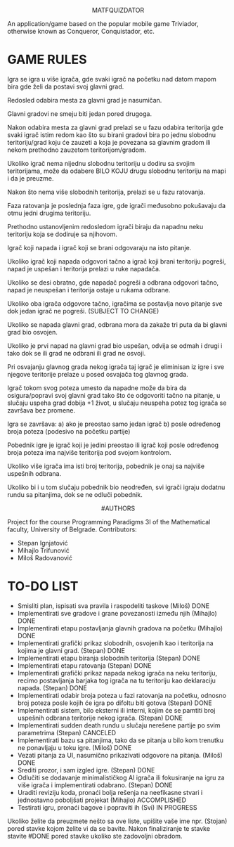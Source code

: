 <p align="center" font-size=78>MATFQUIZDATOR</p>

An application/game based on the popular mobile game Triviador, otherwise known as Conqueror, Conquistador, etc.

# GAME RULES

Igra se igra u više igrača, gde svaki igrač na početku nad datom mapom bira gde želi da postavi svoj glavni grad.

Redosled odabira mesta za glavni grad je nasumičan.

Glavni gradovi ne smeju biti jedan pored drugoga.

Nakon odabira mesta za glavni grad prelazi se u fazu odabira teritorija gde svaki igrač istim redom kao što su birani gradovi bira po jednu slobodnu teritoriju/grad koju će zauzeti a koja je povezana sa glavnim gradom ili nekom prethodno zauzetom teritorijom/gradom.

Ukoliko igrač nema nijednu slobodnu teritoriju u dodiru sa svojim teritorijama, može da odabere BILO KOJU drugu slobodnu teritoriju na mapi i da je preuzme.

Nakon što nema više slobodnih teritorija, prelazi se u fazu ratovanja.

Faza ratovanja je poslednja faza igre, gde igrači međusobno pokušavaju da otmu jedni drugima teritoriju.

Prethodno ustanovljenim redosledom igrači biraju da napadnu neku teritoriju koja se dodiruje sa njihovom.

Igrač koji napada i igrač koji se brani odgovaraju na isto pitanje.

Ukoliko igrač koji napada odgovori tačno a igrač koji brani teritoriju pogreši, napad je uspešan i teritorija prelazi u ruke napadača.

Ukoliko se desi obratno, gde napadač pogreši a odbrana odgovori tačno, napad je neuspešan i teritorija ostaje u rukama odbrane.

Ukoliko oba igrača odgovore tačno, igračima se postavlja novo pitanje sve dok jedan igrač ne pogreši. (SUBJECT TO CHANGE)

Ukoliko se napada glavni grad, odbrana mora da zakaže tri puta da bi glavni grad bio osvojen.

Ukoliko je prvi napad na glavni grad bio uspešan, odvija se odmah i drugi i tako dok se ili grad ne odbrani ili grad ne osvoji.

Pri osvajanju glavnog grada nekog igrača taj igrač je eliminisan iz igre i sve njegove teritorije prelaze u posed osvajača tog glavnog grada.

Igrač tokom svog poteza umesto da napadne može da bira da osigura/popravi svoj glavni grad tako što će odgovoriti tačno na pitanje, u slučaju uspeha grad dobija +1 život, u slučaju neuspeha potez tog igrača se završava bez promene.


Igra se završava:
a) ako je preostao samo jedan igrač
b) posle određenog broja poteza (podesivo na početku partije)

Pobednik igre je igrač koji je jedini preostao ili igrač koji posle određenog broja poteza ima najviše teritorija pod svojom kontrolom. 

Ukoliko više igrača ima isti broj teritorija, pobednik je onaj sa najviše uspešnih odbrana.

Ukoliko bi i u tom slučaju pobednik bio neodređen, svi igrači igraju dodatnu rundu sa pitanjima, dok se ne odluči pobednik.


<p align="center">#AUTHORS</p>

Project for the course Programming Paradigms 3I of the Mathematical faculty, University of Belgrade.
Contributors:
* Stepan Ignjatović
* Mihajlo Trifunović
* Miloš Radovanović

# TO-DO LIST

* Smisliti plan, ispisati sva pravila i raspodeliti taskove (Miloš) DONE
* Implementirati sve gradove i grane povezanosti između njih (Mihajlo) DONE
* Implementirati etapu postavljanja glavnih gradova na početku (Mihajlo) DONE
* Implementirati grafički prikaz slobodnih, osvojenih kao i teritorija na kojima je glavni grad. (Stepan) DONE
* Implementirati etapu biranja slobodnih teritorija (Stepan) DONE
* Implementirati etapu ratovanja (Stepan) DONE
* Implementirati grafički prikaz napada nekog igrača na neku teritoriju, recimo postavljanja barjaka tog igrača na tu teritoriju kao deklaraciju napada. (Stepan) DONE
* Implementirati odabir broja poteza u fazi ratovanja na početku, odnosno broj poteza posle kojih će igra po difoltu biti gotova (Stepan) DONE
* Implementirati sistem, bilo eksterni ili interni, kojim će se pamtiti broj uspešnih odbrana teritorije nekog igrača. (Stepan) DONE
* Implementirati sudden death rundu u slučaju nerešene partije po svim parametrima (Stepan) CANCELED
* Implementirati bazu sa pitanjima, tako da se pitanja u bilo kom trenutku ne ponavljaju u toku igre. (Miloš) DONE
* Vezati pitanja za UI, nasumično prikazivati odgovore na pitanja. (Miloš) DONE
* Srediti prozor, i sam izgled igre. (Stepan) DONE
* Odlučiti se dodavanje minimalističkog AI igrača ili fokusiranje na igru za više igrača i implementirati odabrano. (Stepan) DONE
* Uraditi reviziju koda, pronaći bolja rešenja na neefikasne stvari i jednostavno poboljšati projekat (Mihajlo) ACCOMPLISHED
* Testirati igru, pronaći bagove i popraviti ih (Svi) IN PROGRESS

Ukoliko želite da preuzmete nešto sa ove liste, upišite vaše ime npr. (Stojan) pored stavke kojom želite vi da se bavite. Nakon finaliziranje te stavke stavite #DONE pored stavke ukoliko ste zadovoljni obradom.
